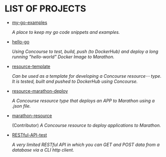 # LIST OF PROJECTS

* [my-go-examples](https://jeffdecola.github.io/my-go-examples/)

   _A place to keep my go code snippets and examples._

* [hello-go](https://jeffdecola.github.io/hello-go/)

  _Using Concourse to test, build, push (to DockerHub) and
   deploy a long running "hello-world" Docker Image to Marathon._

* [resource-template](https://jeffdecola.github.io/resource-template/)

   _Can be used as a template for developing a Concourse resource⋅⋅⋅
   type. It is tested, built and pushed to DockerHub using Concourse._

* [resource-marathon-deploy](https://jeffdecola.github.io/resource-marathon-deploy/)

   _A Concourse resource type that deploys an APP to Marathon
   using a .json file._

* [marathon-resource](https://github.com/ckaznocha/marathon-resource/)

   (Contributor) _A Concourse resource to deploy applications to Marathon._

* [RESTful-API-test](https://jeffdecola.github.io/RESTful-API-test/)

   _A very limited RESTful API in which you can GET
   and POST data from a database via a CLI http client._

